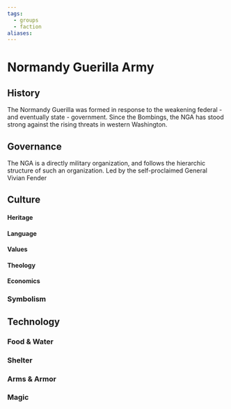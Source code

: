 ```yaml
---
tags:
  - groups
  - faction
aliases:
---
```


# Normandy Guerilla Army
## History
The Normandy Guerilla was formed in response to the weakening federal - and eventually state - government. Since the Bombings, the NGA has stood strong against the rising threats in western Washington.

## Governance
The NGA is a directly military organization, and follows the hierarchic structure of such an organization. Led by the self-proclaimed General Vivian Fender

## Culture
#### Heritage
#### Language
#### Values
#### Theology
#### Economics
### Symbolism
## Technology
### Food & Water
### Shelter
### Arms & Armor
### Magic